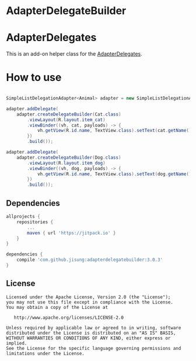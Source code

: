# AdapterDelegateBuilder

# AdapterDelegates
This is an add-on helper class for the [AdapterDelegates](https://github.com/sockeqwe/AdapterDelegates).

# How to use
```java

SimpleListDelegationAdapter<Animal> adapter = new SimpleListDelegationAdapter<>();

adapter.addDelegate(
    adapter.createDelegateBuilder(Cat.class)
        .viewLayout(R.layout.item_cat)
        .viewBinder((vh, cat, payloads) -> {
            vh.getView(R.id.name, TextView.class).setText(cat.getName());
        })
        .build());

adapter.addDelegate(
    adapter.createDelegateBuilder(Dog.class)
        .viewLayout(R.layout.item_dog)
        .viewBinder((vh, dog, payloads) -> {
            vh.getView(R.id.name, TextView.class).setText(dog.getName());
        })
        .build());
```

## Dependencies

```groovy
allprojects {
    repositories {
        ...
        maven { url 'https://jitpack.io' }
    }
}
```

```groovy
dependencies {
    compile 'com.github.jisung:adapterdelegatebuilder:3.0.3'
}
```

## License

```
Licensed under the Apache License, Version 2.0 (the "License");
you may not use this file except in compliance with the License.
You may obtain a copy of the License at

   http://www.apache.org/licenses/LICENSE-2.0

Unless required by applicable law or agreed to in writing, software
distributed under the License is distributed on an "AS IS" BASIS,
WITHOUT WARRANTIES OR CONDITIONS OF ANY KIND, either express or implied.
See the License for the specific language governing permissions and
limitations under the License.
```
